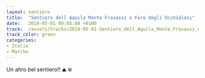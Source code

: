 ```yaml
---
layout: sentiero
title:  "Sentiero dell Aquila Monte Frasassi e Foro degli Occhialoni"
date:   2019-05-01 09:05:00 +0100
track:  /assets/tracks/2019-05-01-Sentiero_dell_Aquila_Monte_Frasassi_e_Foro_degli_Occhialoni.gpx
track_color: green
categories:
- Italia
- Marche
---
```


Un altro bel sentiero!! :mountain: :snowflake: